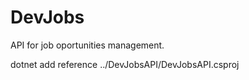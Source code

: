 # DevJobs
API for job oportunities management.

dotnet add reference ../DevJobsAPI/DevJobsAPI.csproj